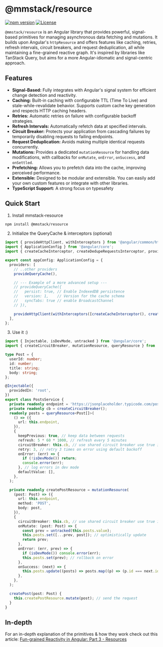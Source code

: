 # @mmstack/resource

[![npm version](https://badge.fury.io/js/%40mmstack%2Fresource.svg)](https://www.npmjs.com/package/@mmstack/resource)
[![License](https://img.shields.io/badge/license-MIT-blue.svg)](https://github.com/mihajm/mmstack/blob/master/packages/resource/LICENSE)

`@mmstack/resource` is an Angular library that provides powerful, signal-based primitives for managing asynchronous data fetching and mutations. It builds upon Angular's `httpResource` and offers features like caching, retries, refresh intervals, circuit breakers, and request deduplication, all while maintaining a fine-grained reactive graph. It's inspired by libraries like TanStack Query, but aims for a more Angular-idiomatic and signal-centric approach.

## Features

- **Signal-Based:** Fully integrates with Angular's signal system for efficient change detection and reactivity.
- **Caching:** Built-in caching with configurable TTL (Time To Live) and stale-while-revalidate behavior. Supports custom cache key generation and respects HTTP caching headers.
- **Retries:** Automatic retries on failure with configurable backoff strategies.
- **Refresh Intervals:** Automatically refetch data at specified intervals.
- **Circuit Breaker:** Protects your application from cascading failures by temporarily disabling requests to failing endpoints.
- **Request Deduplication:** Avoids making multiple identical requests concurrently.
- **Mutations:** Provides a dedicated `mutationResource` for handling data modifications, with callbacks for `onMutate`, `onError`, `onSuccess`, and `onSettled`.
- **Prefetching:** Allows you to prefetch data into the cache, improving perceived performance.
- **Extensible:** Designed to be modular and extensible. You can easily add your own custom features or integrate with other libraries.
- **TypeScript Support:** A strong focus on typesafety

## Quick Start

1. Install mmstack-resource

```bash
npm install @mmstack/resource
```

2. Initialize the QueryCache & interceptors (optional)

```typescript
import { provideHttpClient, withInterceptors } from '@angular/common/http';
import { ApplicationConfig } from '@angular/core';
import { createCacheInterceptor, createDedupeRequestsInterceptor, provideQueryCache } from '@mmstack/resource';

export const appConfig: ApplicationConfig = {
  providers: [
    // ..other providers
    provideQueryCache(),

    // --- Example of a more advanced setup ---
    // provideQueryCache({
    //   persist: true, // Enable IndexedDB persistence
    //   version: 1,    // Version for the cache schema
    //   syncTabs: true // enable BroadcastChannel
    // }),

    provideHttpClient(withInterceptors([createCacheInterceptor(), createDedupeRequestsInterceptor()])),
  ],
};
```

3. Use it :)

```typescript
import { Injectable, isDevMode, untracked } from '@angular/core';
import { createCircuitBreaker, mutationResource, queryResource } from '@mmstack/resource';

type Post = {
  userId: number;
  id: number;
  title: string;
  body: string;
};

@Injectable({
  providedIn: 'root',
})
export class PostsService {
  private readonly endpoint = 'https://jsonplaceholder.typicode.com/posts';
  private readonly cb = createCircuitBreaker();
  readonly posts = queryResource<Post[]>(
    () => ({
      url: this.endpoint,
    }),
    {
      keepPrevious: true, // keep data between requests
      refresh: 5 * 60 * 1000, // refresh every 5 minutes
      circuitBreaker: this.cb, // use shared circuit breaker use true if not sharing
      retry: 3, // retry 3 times on error using default backoff
      onError: (err) => {
        if (!isDevMode()) return;
        console.error(err);
      }, // log errors in dev mode
      defaultValue: [],
    },
  );

  private readonly createPostResource = mutationResource(
    (post: Post) => ({
      url: this.endpoint,
      method: 'POST',
      body: post,
    }),
    {
      circuitBreaker: this.cb, // use shared circuit breaker use true if not sharing
      onMutate: (post: Post) => {
        const prev = untracked(this.posts.value);
        this.posts.set([...prev, post]); // optimistically update
        return prev;
      },
      onError: (err, prev) => {
        if (isDevMode()) console.error(err);
        this.posts.set(prev); // rollback on error
      },
      onSuccess: (next) => {
        this.posts.update((posts) => posts.map((p) => (p.id === next.id ? next : p))); // replace with value from server
      },
    },
  );

  createPost(post: Post) {
    this.createPostResource.mutate(post); // send the request
  }
}
```

## In-depth

For an in-depth explanation of the primitives & how they work check out this article: [Fun-grained Reactivity in Angular: Part 3 - Resources](https://dev.to/mihamulec/fun-grained-reactivity-in-angular-part-3-client-side-http-57g4)
